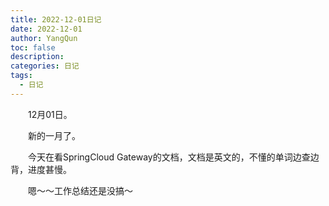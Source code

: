 ```yaml
---
title: 2022-12-01日记
date: 2022-12-01
author: YangQun
toc: false
description:
categories: 日记
tags:
  - 日记
---
```


&emsp;&emsp;12月01日。

&emsp;&emsp;新的一月了。

&emsp;&emsp;今天在看SpringCloud Gateway的文档，文档是英文的，不懂的单词边查边背，进度甚慢。

&emsp;&emsp;嗯～～工作总结还是没搞～
